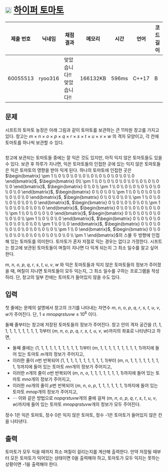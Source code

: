 # <img width="20px"  src="https://d2gd6pc034wcta.cloudfront.net/tier/15.svg" class="solvedac-tier"> [하이퍼 토마토](https://www.acmicpc.net/problem/17114) 

| 제출 번호 | 닉네임 | 채점 결과 | 메모리 | 시간 | 언어 | 코드 길이 |
|---|---|---|---|---|---|---|
|60055513| ryoo316|맞았습니다!! 맞았습니다!!|166132KB|596ms|C++17|B|

## 문제
<p>시프트의 토마토 농장은 아래 그림과 같이 토마토를 보관하는 큰 11차원 창고를 가지고 있다. 창고는 <em>m </em>×<em> n </em>×<em> o </em>×<em> p </em>×<em> q </em>×<em> r </em>×<em> s </em>×<em> t </em>×<em> u </em>×<em> v </em>×<em> w</em> 의 격자 모양이고, 각 칸에 토마토를 하나씩 보관할 수 있다.</p>

<p> </p>

<p style="text-align: center;"><img alt="" src="https://upload.acmicpc.net/ca30bf59-2a40-4eff-909f-532bc9df8840/-/preview/"></p>

<p> </p>

<p>창고에 보관되는 토마토들 중에는 잘 익은 것도 있지만, 아직 익지 않은 토마토들도 있을 수 있다. 보관 후 하루가 지나면, 익은 토마토들의 인접한 곳에 있는 익지 않은 토마토들은 익은 토마토의 영향을 받아 익게 된다. 하나의 토마토에 인접한 곳은 $\begin{bmatrix} \pm 1 \\ 0 \\ 0 \\ 0 \\ 0 \\ 0 \\ 0 \\ 0 \\ 0 \\ 0 \\ 0 \end{bmatrix}$, $\begin{bmatrix} 0\\ \pm 1 \\ 0 \\ 0 \\ 0 \\ 0 \\ 0 \\ 0 \\ 0 \\ 0 \\ 0 \end{bmatrix}$, $\begin{bmatrix} 0 \\ 0 \\ \pm 1 \\ 0 \\ 0 \\ 0 \\ 0 \\ 0 \\ 0 \\ 0 \\ 0 \end{bmatrix}$, $\begin{bmatrix} 0 \\ 0 \\ 0 \\ \pm 1 \\ 0 \\ 0 \\ 0 \\ 0 \\ 0 \\ 0 \\ 0 \end{bmatrix}$, $\begin{bmatrix} 0 \\ 0 \\ 0 \\ 0 \\ \pm 1 \\ 0 \\ 0 \\ 0 \\ 0 \\ 0 \\ 0 \end{bmatrix}$, $\begin{bmatrix} 0 \\ 0 \\ 0 \\ 0 \\ 0 \\ \pm 1 \\ 0 \\ 0 \\ 0 \\ 0 \\ 0 \end{bmatrix}$, $\begin{bmatrix} 0 \\ 0 \\ 0 \\ 0 \\ 0 \\ 0 \\ \pm 1 \\ 0 \\ 0 \\ 0 \\ 0 \end{bmatrix}$, $\begin{bmatrix} 0 \\ 0 \\ 0 \\ 0 \\ 0 \\ 0 \\ 0 \\ \pm 1 \\ 0 \\ 0 \\ 0 \end{bmatrix}$, $\begin{bmatrix} 0 \\ 0 \\ 0 \\ 0 \\ 0 \\ 0 \\ 0 \\ 0 \\ \pm 1 \\ 0 \\ 0 \end{bmatrix}$, $\begin{bmatrix} 0 \\ 0 \\ 0 \\ 0 \\ 0 \\ 0 \\ 0 \\ 0 \\ 0 \\ \pm 1 \\ 0 \end{bmatrix}$, $\begin{bmatrix} 0 \\ 0 \\ 0 \\ 0 \\ 0 \\ 0 \\ 0 \\ 0 \\ 0 \\ 0 \\ \pm 1 \end{bmatrix}$의 스물 두 방향에 인접해 있는 토마토를 의미한다. 토마토가 혼자 저절로 익는 경우는 없다고 가정한다. 시프트는 창고에 보관된 토마토들이 며칠이 지나면 다 익게 되는지 그 최소 일수를 알고 싶어 한다.</p>

<p><em>m</em>,<em> n</em>,<em> o</em>,<em> p</em>,<em> q</em>,<em> r</em>,<em> s</em>,<em> t</em>,<em> u</em>,<em> v</em>,<em> w</em> 와 익은 토마토들과 익지 않은 토마토들의 정보가 주어졌을 때, 며칠이 지나면 토마토들이 모두 익는지, 그 최소 일수를 구하는 프로그램을 작성하라. 단, 창고의 일부 칸에는 토마토가 들어있지 않을 수도 있다.</p>

## 입력
<p>첫 줄에는 문제의 설명에서 창고의 크기를 나타내는 자연수 <em>m</em>,<em> n</em>,<em> o</em>,<em> p</em>,<em> q</em>,<em> r</em>,<em> s</em>,<em> t</em>,<em> u</em>,<em> v</em>,<em> w</em>가 주어진다. 단, 1 ≤ <em>mnopqrstuvw</em> ≤ 10<sup>6</sup> 이다.</p>

<p>둘째 줄부터는 창고에 저장된 토마토들의 정보가 주어진다. 창고 안의 격자 공간을 (1, 1, 1, 1, 1, 1, 1, 1, 1, 1, 1)부터 (<em>m</em>,<em> n</em>,<em> o</em>,<em> p</em>,<em> q</em>,<em> r</em>,<em> s</em>,<em> t</em>,<em> u</em>,<em> v</em>,<em> w</em>)까지의 좌표로 나타낸다고 하면,</p>

<ul>
	<li>둘째 줄에는 (1, 1, 1, 1, 1, 1, 1, 1, 1, 1, 1)부터 (<em>m</em>, 1, 1, 1, 1, 1, 1, 1, 1, 1, 1)까지에 들어 있는 토마토 <em>m</em>개의 정보가 주어지고,</li>
	<li>이러한 줄이 <em>n</em>번 반복되어  (1, 1, 1, 1, 1, 1, 1, 1, 1, 1, 1)부터 (<em>m</em>, <em>n</em>, 1, 1, 1, 1, 1, 1, 1, 1, 1)까지에 들어 있는 토마토 <em>mn</em>개의 정보가 주어지고,</li>
	<li>이러한 <em>n</em>개의 줄이 <em>o</em>번 반복되어 (<em>m</em>, <em>n</em>, <em>o</em>, 1, 1, 1, 1, 1, 1, 1, 1)까지에 들어 있는 토마토 <em>mno</em>개의 정보가 주어지고,</li>
	<li>이러한 <em>no</em>개의 줄이 <em>p</em>번 반복되어 (<em>m</em>, <em>n</em>, <em>o</em>, <em>p</em>, 1, 1, 1, 1, 1, 1, 1)까지에 들어 있는 토마토 <em>mnop</em>개의 정보가 주어지고,</li>
	<li>⋯ 이와 같은 방법으로 <em>nopqrstuvw</em>개의 줄에 걸쳐 (<em>m</em>,<em> n</em>,<em> o</em>,<em> p</em>,<em> q</em>,<em> r</em>,<em> s</em>,<em> t</em>,<em> u</em>,<em> v</em>,<em> w</em>)까지에 들어 있는 토마토 <em>mnopqrstuvw</em>개의 정보가 모두 주어진다.</li>
</ul>

<p>정수 1은 익은 토마토, 정수 0은 익지 않은 토마토, 정수 -1은 토마토가 들어있지 않은 칸을 나타낸다.</p>

## 출력
<p>토마토가 모두 익을 때까지 최소 며칠이 걸리는지를 계산해 출력한다. 만약 저장될 때부터 모든 토마토가 익어있는 상태이면 0을 출력해야 하고, 토마토가 모두 익지는 못하는 상황이면 -1을 출력해야 한다.</p>

